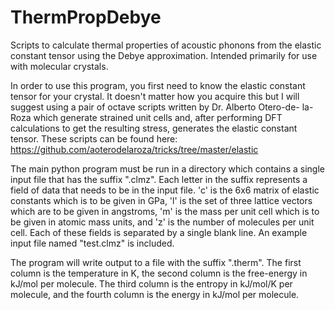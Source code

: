 # ThermPropDebye
Scripts to calculate thermal properties of acoustic phonons from the elastic constant tensor using the Debye
approximation. Intended primarily for use with molecular crystals.

In order to use this program, you first need to know the elastic constant tensor for your crystal. It doesn't
matter how you acquire this but I will suggest using a pair of octave scripts written by Dr. Alberto Otero-de-
la-Roza which generate strained unit cells and, after performing DFT calculations to get the resulting stress,
generates the elastic constant tensor. These scripts can be found here:
https://github.com/aoterodelaroza/tricks/tree/master/elastic

The main python program must be run in a directory which contains a single input file that has the suffix ".clmz".
Each letter in the suffix represents a field of data that needs to be in the input file. 'c' is the 6x6 matrix of
elastic constants which is to be given in GPa, 'l' is the set of three lattice vectors which are to be given in
angstroms, 'm' is the mass per unit cell which is to be given in atomic mass units, and 'z' is the number of molecules
per unit cell. Each of these fields is separated by a single blank line. An example input file named "test.clmz" is
included.

The program will write output to a file with the suffix ".therm". The first column is the temperature in K, the
second column is the free-energy in kJ/mol per molecule. The third column is the entropy in kJ/mol/K per molecule,
and the fourth column is the energy in kJ/mol per molecule.

